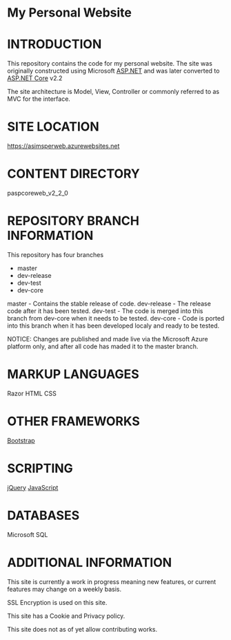 # My Personal Website

# INTRODUCTION
This repository contains the code for my personal website. The site
was originally constructed using Microsoft [ASP.NET](https://dotnet.microsoft.com/apps/aspnet) and was later
converted to [ASP.NET Core](https://docs.microsoft.com/en-us/aspnet/core/?view=aspnetcore-2.2) v2.2

The site architecture is Model, View, Controller or commonly referred to as MVC for the
interface.

# SITE LOCATION
https://asimsperweb.azurewebsites.net

# CONTENT DIRECTORY
paspcoreweb_v2_2_0

# REPOSITORY BRANCH INFORMATION

This repository has four branches
- master
- dev-release
- dev-test
- dev-core

master		- Contains the stable release of code.
dev-release - The release code after it has been tested.
dev-test	- The code is merged into this branch from dev-core when it needs to be tested.
dev-core	- Code is ported into this branch when it has been developed localy and ready to be tested.

NOTICE: Changes are published and made live via the Microsoft Azure platform only, and
after all code has maded it to the master branch.


# MARKUP LANGUAGES
Razor
HTML
CSS

# OTHER FRAMEWORKS
[Bootstrap](https://getbootstrap.com/)

# SCRIPTING
[jQuery](https://jquery.com/)
[JavaScript](https://developer.mozilla.org/en-US/docs/Web/JavaScript)

# DATABASES
Microsoft SQL

# ADDITIONAL INFORMATION

This site is currently a work in progress meaning new features, or current features
may change on a weekly basis.

SSL Encryption is used on this site.

This site has a Cookie and Privacy policy.

This site does not as of yet allow contributing works.